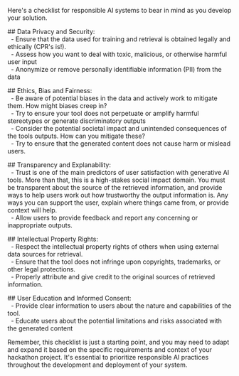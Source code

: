 Here's a checklist for responsible AI systems to bear in mind as you develop your solution.

\## Data Privacy and Security:  
  - Ensure that the data used for training and retrieval is obtained legally and ethically (CPR's is!).  
  - Assess how you want to deal with toxic, malicious, or otherwise harmful user input  
  - Anonymize or remove personally identifiable information (PII) from the data

\## Ethics, Bias and Fairness:  
  - Be aware of potential biases in the data and actively work to mitigate them. How might biases creep in?   
  - Try to ensure your tool does not perpetuate or amplify harmful stereotypes or generate discriminatory outputs  
  - Consider the potential societal impact and unintended consequences of the tools outputs. How can you mitigate these?  
  - Try to ensure that the generated content does not cause harm or mislead users.

\## Transparency and Explanability:  
  - Trust is one of the main predictors of user satisfaction with generative AI tools. More than that, this is a high-stakes social impact domain. You must be transparent about the source of the retrieved information, and provide ways to help users work out how trustworthy the output information is. Any ways you can support the user, explain where things came from, or provide context will help.  
  - Allow users to provide feedback and report any concerning or inappropriate outputs.

\## Intellectual Property Rights:  
  - Respect the intellectual property rights of others when using external data sources for retrieval.  
  - Ensure that the tool does not infringe upon copyrights, trademarks, or other legal protections.  
  - Properly attribute and give credit to the original sources of retrieved information.

\## User Education and Informed Consent:  
  - Provide clear information to users about the nature and capabilities of the tool.  
  - Educate users about the potential limitations and risks associated with the generated content

Remember, this checklist is just a starting point, and you may need to adapt and expand it based on the specific requirements and context of your hackathon project. It's essential to prioritize responsible AI practices throughout the development and deployment of your system.
